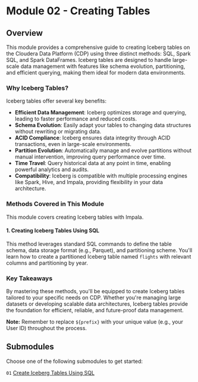 # Module 02 - Creating Tables

## Overview

This module provides a comprehensive guide to creating Iceberg tables on the Cloudera Data Platform (CDP) using three distinct methods: SQL, Spark SQL, and Spark DataFrames. Iceberg tables are designed to handle large-scale data management with features like schema evolution, partitioning, and efficient querying, making them ideal for modern data environments.

### Why Iceberg Tables?

Iceberg tables offer several key benefits:

- **Efficient Data Management**: Iceberg optimizes storage and querying, leading to faster performance and reduced costs.
- **Schema Evolution**: Easily adapt your tables to changing data structures without rewriting or migrating data.
- **ACID Compliance**: Iceberg ensures data integrity through ACID transactions, even in large-scale environments.
- **Partition Evolution**: Automatically manage and evolve partitions without manual intervention, improving query performance over time.
- **Time Travel**: Query historical data at any point in time, enabling powerful analytics and audits.
- **Compatibility**: Iceberg is compatible with multiple processing engines like Spark, Hive, and Impala, providing flexibility in your data architecture.

### Methods Covered in This Module

This module covers creating Iceberg tables with Impala.

#### 1. Creating Iceberg Tables Using SQL

This method leverages standard SQL commands to define the table schema, data storage format (e.g., Parquet), and partitioning scheme. You'll learn how to create a partitioned Iceberg table named `flights` with relevant columns and partitioning by year.

### Key Takeaways

By mastering these methods, you'll be equipped to create Iceberg tables tailored to your specific needs on CDP. Whether you're managing large datasets or developing scalable data architectures, Iceberg tables provide the foundation for efficient, reliable, and future-proof data management.

**Note:** Remember to replace `${prefix}` with your unique value (e.g., your User ID) throughout the process.

## Submodules

Choose one of the following submodules to get started:

`01` [Create Iceberg Tables Using SQL](create_iceberg_tbl_SQL.md)
